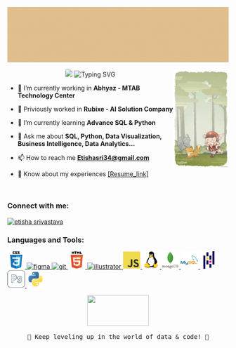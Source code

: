 ![MasterHead](https://raw.githubusercontent.com/Etishasri/Etishasri/refs/heads/main/Assests/Black%20and%20Beige%20Modern%20Handwriting%20Professional%20Business%20LinkedIn%20Banner.gif)
<br>
<div align="center">
<img src="https://raw.githubusercontent.com/Etishasri/Etishasri/refs/heads/main/Assests/right-image.jpg" width="25%" align="right" />
<img src="https://readme-typing-svg.demolab.com?font=Courgette&size=30&pause=1000&center=true&width=435&height=55&lines=Hello+hello...!" />
<img src="https://readme-typing-svg.demolab.com?font=Courgette&size=26&pause=1000&width=465&height=55&lines=%E2%98%86+I'm+Etisha%2C+Turning+data+into+magic+%E2%98%86" alt="Typing SVG" />
<br>
<div align="left">

- 🔭 I’m currently working in **Abhyaz - MTAB Technology Center**
  
- 🏢 Priviously worked in **Rubixe - AI Solution Company**

- 🌱 I’m currently learning **Advance SQL & Python**

- 💬 Ask me about **SQL, Python, Data Visualization, Business Intelligence, Data Analytics...**

- 📫 How to reach me **Etishasri34@gmail.com**

- 📄 Know about my experiences [[Resume_link]](https://drive.google.com/file/d/1pLKz84-TrtXQnw733oeFZihHeD1O25Jl/view?usp=sharing)
<div/>
<br>
<h3 align="left">Connect with me:</h3>
<p align="left">
<a href="https://linkedin.com/in/etisha srivastava" target="blank"><img align="center" src="https://raw.githubusercontent.com/rahuldkjain/github-profile-readme-generator/master/src/images/icons/Social/linked-in-alt.svg" alt="etisha srivastava" height="30" width="40" /></a>
</p>
<h3 align="left">Languages and Tools:</h3>
<p align="left"> <a href="https://www.w3schools.com/css/" target="_blank" rel="noreferrer"> <img src="https://raw.githubusercontent.com/devicons/devicon/master/icons/css3/css3-original-wordmark.svg" alt="css3" width="40" height="40"/> </a> <a href="https://www.figma.com/" target="_blank" rel="noreferrer"> <img src="https://www.vectorlogo.zone/logos/figma/figma-icon.svg" alt="figma" width="40" height="40"/> </a> <a href="https://git-scm.com/" target="_blank" rel="noreferrer"> <img src="https://www.vectorlogo.zone/logos/git-scm/git-scm-icon.svg" alt="git" width="40" height="40"/> </a> <a href="https://www.w3.org/html/" target="_blank" rel="noreferrer"> <img src="https://raw.githubusercontent.com/devicons/devicon/master/icons/html5/html5-original-wordmark.svg" alt="html5" width="40" height="40"/> </a> <a href="https://www.adobe.com/in/products/illustrator.html" target="_blank" rel="noreferrer"> <img src="https://www.vectorlogo.zone/logos/adobe_illustrator/adobe_illustrator-icon.svg" alt="illustrator" width="40" height="40"/> </a> <a href="https://developer.mozilla.org/en-US/docs/Web/JavaScript" target="_blank" rel="noreferrer"> <img src="https://raw.githubusercontent.com/devicons/devicon/master/icons/javascript/javascript-original.svg" alt="javascript" width="40" height="40"/> </a> <a href="https://www.linux.org/" target="_blank" rel="noreferrer"> <img src="https://raw.githubusercontent.com/devicons/devicon/master/icons/linux/linux-original.svg" alt="linux" width="40" height="40"/> </a> <a href="https://www.mongodb.com/" target="_blank" rel="noreferrer"> <img src="https://raw.githubusercontent.com/devicons/devicon/master/icons/mongodb/mongodb-original-wordmark.svg" alt="mongodb" width="40" height="40"/> </a> <a href="https://www.mysql.com/" target="_blank" rel="noreferrer"> <img src="https://raw.githubusercontent.com/devicons/devicon/master/icons/mysql/mysql-original-wordmark.svg" alt="mysql" width="40" height="40"/> </a> <a href="https://pandas.pydata.org/" target="_blank" rel="noreferrer"> <img src="https://raw.githubusercontent.com/devicons/devicon/2ae2a900d2f041da66e950e4d48052658d850630/icons/pandas/pandas-original.svg" alt="pandas" width="40" height="40"/> </a> <a href="https://www.photoshop.com/en" target="_blank" rel="noreferrer"> <img src="https://raw.githubusercontent.com/devicons/devicon/master/icons/photoshop/photoshop-line.svg" alt="photoshop" width="40" height="40"/> </a> <a href="https://www.python.org" target="_blank" rel="noreferrer"> <img src="https://raw.githubusercontent.com/devicons/devicon/master/icons/python/python-original.svg" alt="python" width="40" height="40"/> </a> </p>
<div align="center">
<img src="https://raw.githubusercontent.com/innng/innng/master/assets/kyubey.gif" height="70" width="140" />
<div/>
<pre align="center">🌟 Keep leveling up in the world of data & code! 🌟</pre>
<br><br><br>
</div>
